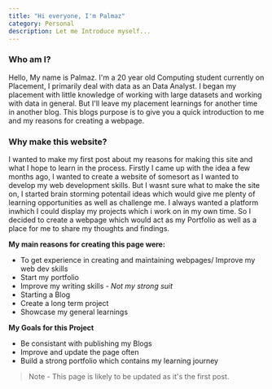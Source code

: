 ```yaml
---
title: "Hi everyone, I'm Palmaz" 
category: Personal
description: Let me Introduce myself...
---
```

### Who am I? ###


Hello, My name is Palmaz. I'm a 20 year old Computing student currently on Placement, I primarily deal with data as an Data Analyst. I began my placement with little knowledge of working with large datasets and working with data in general. But I'll leave my placement learnings for another time in another blog. This blogs purpose is to give you a quick introduction to me and my reasons for creating a webpage.

### Why make this website? ###
I wanted to make my first post about my reasons for making this site and what I hope to learn in the process. Firstly I came up with the idea a few months ago, I wanted to create a website of somesort as I wanted to develop my web development skills. But I wasnt sure what to make the site on, I started brain storming potentail ideas which would give me plenty of learning opportunities as well as challenge me. I always wanted a platform inwhich I could display my projects which i work on in my own time. So I decided to create a webpage which would act as my Portfolio as well as a place for me to share my thoughts and findings.


**My main reasons for creating this page were:**
- To get experience in creating and maintaining webpages/ Improve my web dev skills
- Start my portfolio
- Improve my writing skills - *Not my strong suit* 
- Starting a Blog 
- Create a long term project
- Showcase my general learnings

**My Goals for this Project** 
- Be consistant with publishing my Blogs
- Improve and update the page often 
- Build a strong portfolio which contains my learning journey 

>Note - This page is likely to be updated as it's the first post.





<!-- I really wanted a place where I could show case the projects I'm working on and projects I've completed in the past. I've always used Github as a place to store my projects as its great for accessing virtually on more than one machine. But I never used it as a platform for me to showcase my work. One of my personal interest in particular is automating processes, I find this interesting as it has the potential of making life so much easier and shorten time in doing "the boring stuff".  -->

